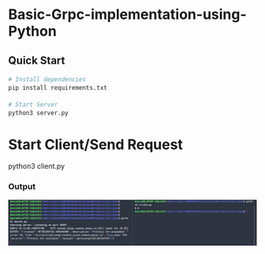 # Basic-Grpc-implementation-using-Python

## Quick Start

```bash
# Install dependencies
pip install requirements.txt

# Start Server
python3 server.py
```
# Start Client/Send Request
python3 client.py

### Output

![alt text](grpc.png
)
